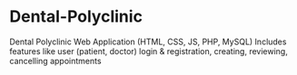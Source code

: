 # Dental-Polyclinic
Dental Polyclinic Web Application (HTML, CSS, JS, PHP, MySQL)
Includes features like user (patient, doctor) login & registration, creating, reviewing, cancelling appointments
